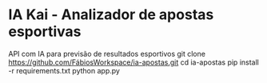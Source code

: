 # IA Kai - Analizador de apostas esportivas
API com IA para previsão de resultados esportivos
git clone https://github.com/FábiosWorkspace/ia-apostas.git
cd ia-apostas
pip install -r requirements.txt
python app.py
